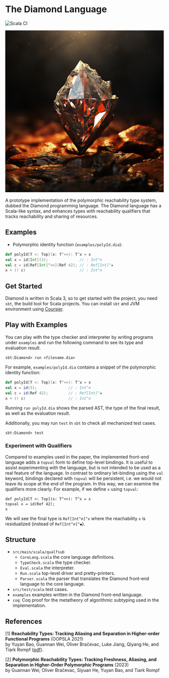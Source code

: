# The Diamond Language

![Scala CI](https://github.com/Kraks/Diamond-lang/actions/workflows/scala.yml/badge.svg)

<img src="rusty_diamond.png?raw=true" alt="A rusty diamond by Midjourney" width="512px" height="512px"/>

A prototype implementation of the polymorphic reachability type system, dubbed
the Diamond programming language.  The Diamond language has a Scala-like
syntax, and enhances types with reachability qualifiers that tracks
reachability and sharing of resources.

## Examples

- Polymorphic identity function (`examples/polyId.dia`):

```scala
def polyId[T <: Top](x: T^<>): T^x = x
val x = id[Int](3);              // : Int^∅
val c = id[Ref[Int]^<>](Ref 42); // : Ref[Int]^◆
x + (! c)                        // : Int^∅
```

## Get Started

Diamond is written in Scala 3, so to get started with the project, you need
`sbt`, the build tool for Scala projects.  You can install `sbt` and JVM
environment using [Coursier](https://get-coursier.io/docs/cli-installation).

## Play with Examples

You can play with the type checker and interpreter by writing programs under `examples` and run
the following command to see its type and evaluation result.

```
sbt:Diamond> run <filename.dia>
```

For example, `examples/polyId.dia` contains a snippet of the polymorphic identity function:

```scala
def polyId[T <: Top](x: T^<>): T^x = x
val x = id(3);              // : Int^∅
val c = id(Ref 42);         // : Ref[Int]^◆
x + (! c)                   // : Int^∅
```

Running `run polyId.dia` shows the parsed AST, the type of the final result, as
well as the evaluation result.

Additionally, you may run `test` in `sbt` to check all mechanized test cases.

```
sbt:Diamond> test
```

### Experiment with Qualifiers

Compared to examples used in the paper, the implemented front-end language adds
a `topval` form to define top-level bindings.
It is useful to assist experimenting with the language, but is not intended to
be used as a real feature of the language.
In contrast to ordinary let-binding using the `val` keyword, bindings declared
with `topval` will be persistent, i.e. we would not leave its scope at the end
of the program.  In this way, we can examine the qualifiers more clearly.
For example, if we define `x` using `topval`:

```
def polyId[T <: Top](x: T^<>): T^x = x
topval x = id(Ref 42);
x
```

We will see the final type is `Ref[Int^∅]^x` where the reachability `x` is residualized
(instead of `Ref[Int^∅]^◆`).

## Structure

- `src/main/scala/qualfsub`
    * `CoreLang.scala` the core language definitions.
    * `TypeCheck.scala` the type checker.
    * `Eval.scala` the interpreter.
    * `Run.scala` top-level driver and pretty-printers.
    * `Parser.scala` the parser that translates the Diamond front-end language to the core language.
- `src/test/scala` test cases.
- `examples` examples written in the Diamond front-end language.
- `coq`: Coq proof for the metatheory of algorithmic subtyping used in the implementation.

## References

[1] **Reachability Types: Tracking Aliasing and Separation in Higher-order Functional Programs** (OOPSLA 2021)</br>
by Yuyan Bao, Guannan Wei, Oliver Bračevac, Luke Jiang, Qiyang He, and Tiark Rompf
([pdf](https://dl.acm.org/doi/10.1145/3485516)).

[2] **Polymorphic Reachability Types: Tracking Freshness, Aliasing, and Separation in Higher-Order Polymorphic Programs** (2023)</br>
by Guannan Wei, Oliver Bračevac, Siyuan He, Yuyan Bao, and Tiark Rompf
